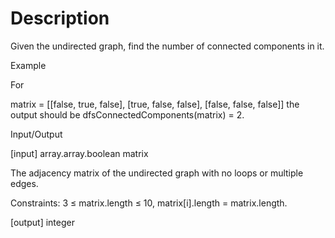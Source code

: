 # Description

Given the undirected graph, find the number of connected components in it.

Example

For

matrix = [[false, true, false], [true, false, false], [false, false, false]] the output should be dfsConnectedComponents(matrix) = 2.

Input/Output

[input] array.array.boolean matrix

The adjacency matrix of the undirected graph with no loops or multiple edges.

Constraints: 3 ≤ matrix.length ≤ 10, matrix[i].length = matrix.length.

[output] integer
